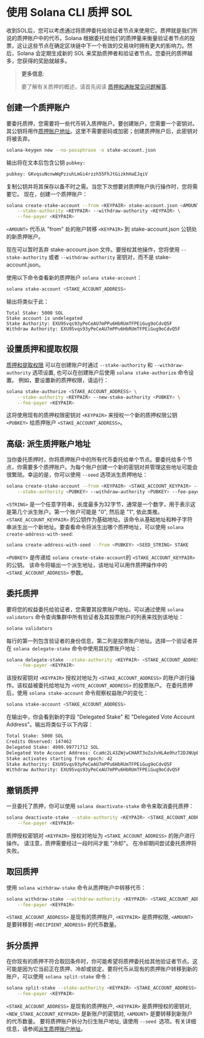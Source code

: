 # 使用 Solana CLI 质押 SOL

收到SOL后，您可以考虑通过将质押委托给验证者节点来使用它。质押就是我们所说的质押账户中的代币。Solana 根据委托给他们的质押量来衡量验证者节点的投票，这让这些节点在确定区块链中下一个有效的交易块时拥有更大的影响力。然后，Solana 会定期生成新的 SOL 来奖励质押者和验证者节点。您委托的质押越多，您获得的奖励就越多。

> **更多信息**:
> 
> 要了解有关质押的概述，请首先阅读 [质押和通胀常见问题解答](https://solana.com/staking).

## 创建一个质押账户

要委托质押，您需要将一些代币转入质押账户。要创建账户，您需要一个密钥对。其公钥将用作[质押账户地址](https://solana.com/docs/economics/staking/stake-accounts#account-address)。这里不需要密码或加密；创建质押账户后，此密钥对将被丢弃。

``` bash
solana-keygen new --no-passphrase -o stake-account.json
```
输出将在文本后包含公钥 `pubkey:`
``` bash
pubkey: GKvqsuNcnwWqPzzuhLmGi4rzzh55FhJtGizkhHaEJqiV
```
复制公钥并将其保存以备不时之需。当您下次想要对质押账户执行操作时，您将需要它。
现在，创建一个质押账户：
```bash
solana create-stake-account --from <KEYPAIR> stake-account.json <AMOUNT> \
    --stake-authority <KEYPAIR> --withdraw-authority <KEYPAIR> \
    --fee-payer <KEYPAIR>
```
`<AMOUNT>` 代币从 "from" 处的账户转移 `<KEYPAIR>` 到 stake-account.json 公钥处的新质押账户。

现在可以暂时丢弃 stake-account.json 文件。要授权其他操作，您将使用 `--stake-authority` 或者 `--withdraw-authority` 密钥对，而不是 stake-account.json。

使用以下命令查看新的质押账户 `solana stake-account`：
```bash
solana stake-account <STAKE_ACCOUNT_ADDRESS>
```
输出将类似于此：
```
Total Stake: 5000 SOL
Stake account is undelegated
Stake Authority: EXU95vqs93yPeCeAU7mPPu6HbRUmTFPEiGug9oCdvQ5F
Withdraw Authority: EXU95vqs93yPeCeAU7mPPu6HbRUmTFPEiGug9oCdvQ5F
```
## 设置质押和提取权限
[质押和提取权限](https://solana.com/docs/economics/staking/stake-accounts#understanding-account-authorities) 
可以在创建账户时通过 `--stake-authority` 和 `--withdraw-authority` 选项设置, 也可以在创建账户后使用 `solana stake-authorize` 命令设置。
例如，要设置新的质押权限，请运行：
```bash
solana stake-authorize <STAKE_ACCOUNT_ADDRESS> \
    --stake-authority <KEYPAIR> --new-stake-authority <PUBKEY> \
    --fee-payer <KEYPAIR>
```
这将使用现有的质押权限密钥对 `<KEYPAIR>` 来授权一个新的质押权限公钥 `<PUBKEY>` 给质押账户 `<STAKE_ACCOUNT_ADDRESS>`。

## <span id="高级-派生质押账户地址">高级: 派生质押账户地址</span>

当你委托质押时，你将质押账户中的所有代币委托给单个节点。要委托给多个节点，你需要多个质押账户。为每个账户创建一个新的密钥对并管理这些地址可能会很繁琐。幸运的是，你可以使用 `--seed` 选项派生质押地址：
```bash
solana create-stake-account --from <KEYPAIR> <STAKE_ACCOUNT_KEYPAIR> --seed <STRING> <AMOUNT> \
    --stake-authority <PUBKEY> --withdraw-authority <PUBKEY> --fee-payer <KEYPAIR>
```
`<STRING>` 是一个任意字符串，长度最多为32字节，通常是一个数字，用于表示这是第几个派生账户。第一个账户可能是 "0", 然后是 "1", 依此类推。`<STAKE_ACCOUNT_KEYPAIR>` 的公钥作为基础地址。该命令从基础地址和种子字符串派生出一个新地址。要查看命令将派生出哪个质押地址，可以使用 `solana create-address-with-seed`:
```bash
solana create-address-with-seed --from <PUBKEY> <SEED_STRING> STAKE
```
`<PUBKEY>` 是传递给 `solana create-stake-account`的 `<STAKE_ACCOUNT_KEYPAIR>` 的公钥。
该命令将输出一个派生地址，该地址可以用作质押操作中的 `<STAKE_ACCOUNT_ADDRESS>` 参数。
## 委托质押
要将您的权益委托给验证者，您需要其投票账户地址。可以通过使用 `solana validators` 命令查询集群中所有验证者及其投票账户的列表来找到该地址：
```bash
solana validators
```
每行的第一列包含验证者的身份信息，第二列是投票账户地址。选择一个验证者并在 `solana delegate-stake` 命令中使用其投票账户地址：
```bash
solana delegate-stake --stake-authority <KEYPAIR> <STAKE_ACCOUNT_ADDRESS> <VOTE_ACCOUNT_ADDRESS> \
    --fee-payer <KEYPAIR>
```
该授权密钥对 `<KEYPAIR>` 授权对地址为 `<STAKE_ACCOUNT_ADDRESS>` 的账户进行操作。该权益被委托给地址为 `<VOTE_ACCOUNT_ADDRESS>` 的投票账户。
在委托质押后，使用 `solana stake-account` 命令观察权益账户的变化：
```bash
solana stake-account <STAKE_ACCOUNT_ADDRESS>
```
在输出中，你会看到新的字段 "Delegated Stake" 和 "Delegated Vote Account Address"。输出将类似于以下内容：
```bash
Total Stake: 5000 SOL
Credits Observed: 147462
Delegated Stake: 4999.99771712 SOL
Delegated Vote Account Address: CcaHc2L43ZWjwCHART3oZoJvHLAe9hzT2DJNUpBzoTN1
Stake activates starting from epoch: 42
Stake Authority: EXU95vqs93yPeCeAU7mPPu6HbRUmTFPEiGug9oCdvQ5F
Withdraw Authority: EXU95vqs93yPeCeAU7mPPu6HbRUmTFPEiGug9oCdvQ5F
```
## 撤销质押
一旦委托了质押，你可以使用 `solana deactivate-stake` 命令来取消委托质押：
```bash
solana deactivate-stake --stake-authority <KEYPAIR> <STAKE_ACCOUNT_ADDRESS> \
    --fee-payer <KEYPAIR>
```
质押授权密钥对 `<KEYPAIR>` 授权对地址为 `<STAKE_ACCOUNT_ADDRESS>` 的账户进行操作。
请注意，质押需要经过一段时间才能 "冷却"。 在冷却期间尝试委托质押将失败。

## 取回质押
使用 `solana withdraw-stake` 命令从质押账户中转移代币：
```bash
solana withdraw-stake --withdraw-authority <KEYPAIR> <STAKE_ACCOUNT_ADDRESS> <RECIPIENT_ADDRESS> <AMOUNT> \
    --fee-payer <KEYPAIR>
```
`<STAKE_ACCOUNT_ADDRESS>` 是现有的质押账户, `<KEYPAIR>` 是质押权限, `<AMOUNT>` 是要转移到 `<RECIPIENT_ADDRESS>` 的代币数量。

## 拆分质押
在你现有的质押不符合取回条件时，你可能希望将质押委托给其他验证者节点。这可能是因为它当前正在质押、冷却或锁定。要将代币从现有的质押账户转移到新的账户，可以使用 `solana split-stake` 命令：
```bash
solana split-stake --stake-authority <KEYPAIR> <STAKE_ACCOUNT_ADDRESS> <NEW_STAKE_ACCOUNT_KEYPAIR> <AMOUNT> \
    --fee-payer <KEYPAIR>
```
`<STAKE_ACCOUNT_ADDRESS>` 是现有的质押账户, `<KEYPAIR>` 是质押授权的密钥对, `<NEW_STAKE_ACCOUNT_KEYPAIR>` 是新账户的密钥对, `<AMOUNT>` 是要转移到新账户的代币数量。
要将质押账户拆分为衍生账户地址, 请使用 `--seed `选项。有关详细信息，请参阅[派生质押账户地址](#高级-派生质押账户地址)。




















